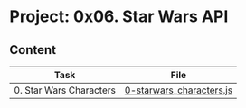 # Project: 0x06. Star Wars API

## Content

| Task | File |
| ---- | ---- |
| 0. Star Wars Characters | [0-starwars_characters.js](./0-starwars_characters.js) |
